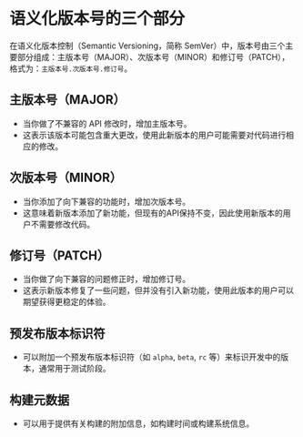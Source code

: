# 语义化版本号的三个部分

在语义化版本控制（Semantic Versioning，简称 SemVer）中，版本号由三个主要部分组成：主版本号（MAJOR）、次版本号（MINOR）和修订号（PATCH），格式为：`主版本号.次版本号.修订号`。

## 主版本号（MAJOR）
- 当你做了不兼容的 API 修改时，增加主版本号。
- 这表示该版本可能包含重大更改，使用此新版本的用户可能需要对代码进行相应的修改。

## 次版本号（MINOR）
- 当你添加了向下兼容的功能时，增加次版本号。
- 这意味着新版本添加了新功能，但现有的API保持不变，因此使用新版本的用户不需要修改代码。

## 修订号（PATCH）
- 当你做了向下兼容的问题修正时，增加修订号。
- 这表示新版本修复了一些问题，但并没有引入新功能，使用此版本的用户可以期望获得更稳定的体验。

## 预发布版本标识符
- 可以附加一个预发布版本标识符（如 `alpha`, `beta`, `rc` 等）来标识开发中的版本，通常用于测试阶段。

## 构建元数据
- 可以用于提供有关构建的附加信息，如构建时间或构建系统信息。
